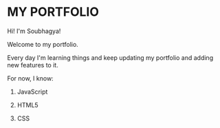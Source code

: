 # MY PORTFOLIO

Hi! I'm Soubhagya!

Welcome to my portfolio.

Every day I'm learning things and keep updating my portfolio and adding new features to it.

For now, I know:

1. JavaScript

2. HTML5

3. CSS


